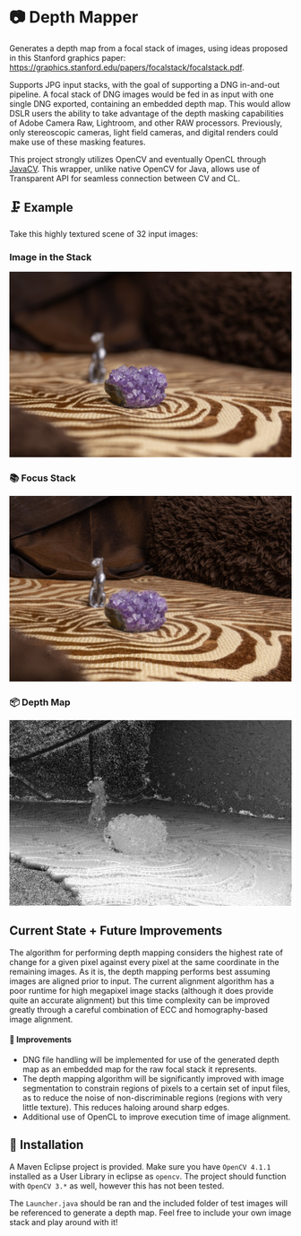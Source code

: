 # 📷 Depth Mapper

Generates a depth map from a focal stack of images, using ideas proposed in this Stanford graphics paper: https://graphics.stanford.edu/papers/focalstack/focalstack.pdf.

Supports JPG input stacks, with the goal of supporting a DNG in-and-out pipeline. A focal stack of DNG images would be fed in as input with one single DNG exported, containing an embedded depth map. This would allow DSLR users the ability to take advantage of the depth masking capabilities of Adobe Camera Raw, Lightroom, and other RAW processors. Previously, only stereoscopic cameras, light field cameras, and digital renders could make use of these masking features.


This project strongly utilizes OpenCV and eventually OpenCL through [JavaCV](https://github.com/bytedeco/javacv). This wrapper, unlike native OpenCV for Java, allows use of Transparent API for seamless connection between CV and CL.

## 🗜️ Example
Take this highly textured scene of 32 input images:

### Image in the Stack

![Image with shallow depth of field](/src/TestImages/_0009_Highly%20Textured%20Input%20-%2009.jpg)

### 📚 Focus Stack

![Focus stack of highly textured scene](/src/gitresources/Focus%20Stacked.jpg)

### 📦 Depth Map

![Depth map of highly textured scene](/src/gitresources/Depth%20Map.jpg)

## Current State + Future Improvements
The algorithm for performing depth mapping considers the highest rate of change for a given pixel against every pixel at the same coordinate in the remaining images. As it is, the depth mapping performs best assuming images are aligned prior to input. The current alignment algorithm has a poor runtime for high megapixel image stacks (although it does provide quite an accurate alignment) but this time complexity can be improved greatly through a careful combination of ECC and homography-based image alignment. 

#### 🔧 Improvements

- DNG file handling will be implemented for use of the generated depth map as an embedded map for the raw focal stack it represents.
- The depth mapping algorithm will be significantly improved with image segmentation to constrain regions of pixels to a certain set of input files, as to reduce the noise of non-discriminable regions (regions with very little texture). This reduces haloing around sharp edges.
- Additional use of OpenCL to improve execution time of image alignment.


## 🔬 Installation

A Maven Eclipse project is provided. Make sure you have `OpenCV 4.1.1` installed as a User Library in eclipse as `opencv`. The project should function with `OpenCV 3.*` as well, however this has not been tested.

The `Launcher.java` should be ran and the included folder of test images will be referenced to generate a depth map. Feel free to include your own image stack and play around with it!
